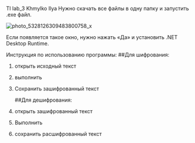 TI lab_3 Khmylko Ilya
Нужно скачать все файлы в одну папку и запустить .exe файл.

![photo_5328126309483800758_x](https://github.com/user-attachments/assets/3b256cf7-009c-4c76-8d71-9d8a0967617f)


Если появляется такое окно, нужно нажать «Да» и установить .NET Desktop Runtime.

Инструкция по использованию программы:
  ##Для шифрования:
1) открыть исходный текст
2) выполнить
3) Сохранить зашифрованный текст

   
   ##Для дешифрования:
1) открыть зашифрованный текст
2) Выполнить
3) сохранить расшифрованный текст
